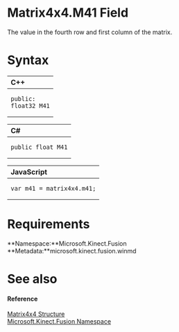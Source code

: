 Matrix4x4.M41 Field  
===================  

The value in the fourth row and first column of the matrix. <span id="syntaxSection"></span>

Syntax  
======  

<table>
<colgroup>
<col width="100%" />
</colgroup>
<thead>
<tr class="header">
<th align="left">C++</th>
</tr>
</thead>
<tbody>
<tr class="odd">
<td align="left"><pre><code>public:  
float32 M41</code></pre></td>
</tr>
</tbody>
</table>

<table>
<colgroup>
<col width="100%" />
</colgroup>
<thead>
<tr class="header">
<th align="left">C#</th>
</tr>
</thead>
<tbody>
<tr class="odd">
<td align="left"><pre><code>public float M41</code></pre></td>
</tr>
</tbody>
</table>

<table>
<colgroup>
<col width="100%" />
</colgroup>
<thead>
<tr class="header">
<th align="left">JavaScript</th>
</tr>
</thead>
<tbody>
<tr class="odd">
<td align="left"><pre><code>var m41 = matrix4x4.m41;</code></pre></td>
</tr>
</tbody>
</table>

<span id="requirements"></span>

Requirements  
============  

**Namespace:**Microsoft.Kinect.Fusion  
**Metadata:**microsoft.kinect.fusion.winmd  

<span id="ID4EX"></span>

See also  
========  

<span id="ID4EZ"></span>
#### Reference  

[Matrix4x4 Structure](../../Matrix4x4_Structure.md)  
 [Microsoft.Kinect.Fusion Namespace](../../../Kinect.Fusion.md)  



<!--Please do not edit the data in the comment block below.-->
<!--
TOCTitle : M41 Field
RLTitle : Matrix4x4.M41 Field
KeywordK : M41 field
KeywordK : Matrix4x4.M41 field
KeywordF : Microsoft.Kinect.Fusion.Matrix4x4.M41
KeywordF : Matrix4x4.M41
KeywordF : M41
KeywordF : Microsoft.Kinect.Fusion.Matrix4x4.M41
KeywordA : F:Microsoft.Kinect.Fusion.Matrix4x4.M41
AssetID : F:Microsoft.Kinect.Fusion.Matrix4x4.M41
Locale : en-us
CommunityContent : 1
APIType : Managed
APILocation : microsoft.kinect.fusion.winmd
APIName : Microsoft.Kinect.Fusion.Matrix4x4.M41
TargetOS : Windows
TopicType : kbSyntax
DevLang : VB
DevLang : CSharp
DevLang : JavaScript
DevLang : C++
DocSet : K4Wv2
ProjType : K4Wv2Proj
Technology : Kinect for Windows
Product : Kinect for Windows SDK v2
productversion : 20
-->
